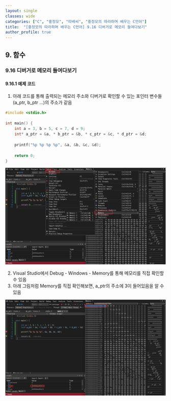 ```yaml
---
layout: single
classes: wide
categories: ["C", "홍정모", "따배씨", "홍정모의 따라하며 배우는 C언어"]
title:  "[홍정모의 따라하며 배우는 C언어] 9.16 디버거로 메모리 들여다보기"
author_profile: true
---
```


## 9. 함수

### 9.16 디버거로 메모리 들여다보기

#### 9.16.1 예제 코드

1. 아래 코드를 통해 출력되는 메모리 주소와 디버거로 확인할 수 있는 포인터 변수들(a_ptr, b_ptr ...)의 주소가 같음

```c
#include <stdio.h>

int main() {
	int a = 3, b = 5, c = 7, d = 9;
	int* a_ptr = &a, * b_ptr = &b, * c_ptr = &c, * d_ptr = &d;

	printf("%p %p %p %p", &a, &b, &c, &d);

	return 0; 
}
```

![image](/assets/images/tbc/9.16.1.jpg)

2. Visual Studio에서 Debug - Windows - Memory를 통해 메모리를 직접 확인할 수 있음
3. 아래 그림처럼 Memory를 직접 확인해보면, a_ptr의 주소에 3이 들어있음을 알 수 있음

![image](/assets/images/tbc/9.16.2.jpg)
